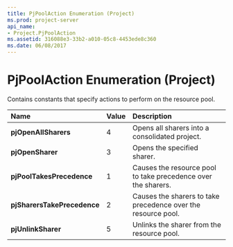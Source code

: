 ```yaml
---
title: PjPoolAction Enumeration (Project)
ms.prod: project-server
api_name:
- Project.PjPoolAction
ms.assetid: 316088e3-33b2-a010-05c8-4453ede8c360
ms.date: 06/08/2017
---
```



# PjPoolAction Enumeration (Project)

Contains constants that specify actions to perform on the resource pool.



|**Name**|**Value**|**Description**|
|:-----|:-----|:-----|
|**pjOpenAllSharers**|4|Opens all sharers into a consolidated project.|
|**pjOpenSharer**|3|Opens the specified sharer.|
|**pjPoolTakesPrecedence**|1|Causes the resource pool to take precedence over the sharers.|
|**pjSharersTakePrecedence**|2|Causes the sharers to take precedence over the resource pool.|
|**pjUnlinkSharer**|5|Unlinks the sharer from the resource pool.|

